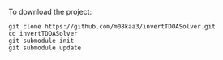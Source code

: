 To download the project:
```
git clone https://github.com/m08kaa3/invertTDOASolver.git
cd invertTDOASolver
git submodule init
git submodule update
```
